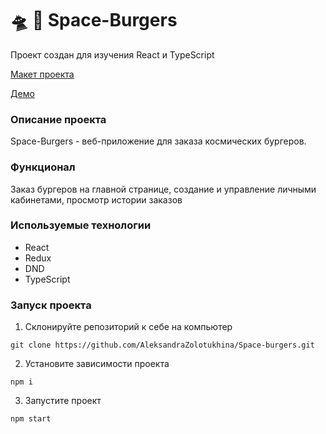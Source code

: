 # :flying_saucer: :hamburger: Space-Burgers
Проект создан для изучения React и TypeScript

[Макет проекта](https://www.figma.com/file/ocw9a6hNGeAejl4F3G9fp8/React-_-%D0%9F%D1%80%D0%BE%D0%B5%D0%BA%D1%82%D0%BD%D1%8B%D0%B5-%D0%B7%D0%B0%D0%B4%D0%B0%D1%87%D0%B8-(3-%D0%BC%D0%B5%D1%81%D1%8F%D1%86%D0%B0)_external_link?node-id=849%3A1002)

[Демо](https://aleksandrazolotukhina.github.io/Space-burgers/)

### Описание проекта 
Space-Burgers - веб-приложение для заказа космических бургеров.

### Функционал
Заказ бургеров на главной странице, создание и управление личными кабинетами, просмотр истории заказов
### Используемые технологии 
- React
- Redux
- DND
- TypeScript

### Запуск проекта

1. Склонируйте репозиторий к себе на компьютер
```
git clone https://github.com/AleksandraZolotukhina/Space-burgers.git
```

2. Установите зависимости проекта
```
npm i
```

3. Запустите проект
```
npm start
```
